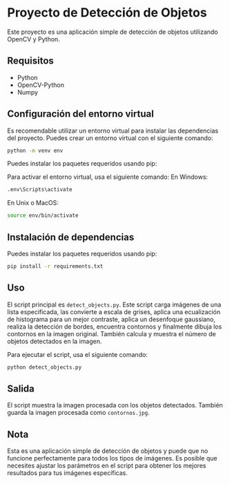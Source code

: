 # Proyecto de Detección de Objetos

Este proyecto es una aplicación simple de detección de objetos utilizando OpenCV y Python.

## Requisitos

- Python
- OpenCV-Python
- Numpy

## Configuración del entorno virtual

Es recomendable utilizar un entorno virtual para instalar las dependencias del proyecto. Puedes crear un entorno virtual con el siguiente comando:

```bash
python -m venv env
```

Puedes instalar los paquetes requeridos usando pip:

Para activar el entorno virtual, usa el siguiente comando:
En Windows:
```bash
.env\Scripts\activate
```

En Unix o MacOS:

```bash
source env/bin/activate
```

## Instalación de dependencias
Puedes instalar los paquetes requeridos usando pip:

```bash
pip install -r requirements.txt
```

## Uso

El script principal es `detect_objects.py`. Este script carga imágenes de una lista especificada, las convierte a escala de grises, aplica una ecualización de histograma para un mejor contraste, aplica un desenfoque gaussiano, realiza la detección de bordes, encuentra contornos y finalmente dibuja los contornos en la imagen original. También calcula y muestra el número de objetos detectados en la imagen.

Para ejecutar el script, usa el siguiente comando:

```bash
python detect_objects.py
```

## Salida

El script muestra la imagen procesada con los objetos detectados. También guarda la imagen procesada como `contornos.jpg`.

## Nota

Esta es una aplicación simple de detección de objetos y puede que no funcione perfectamente para todos los tipos de imágenes. Es posible que necesites ajustar los parámetros en el script para obtener los mejores resultados para tus imágenes específicas.
